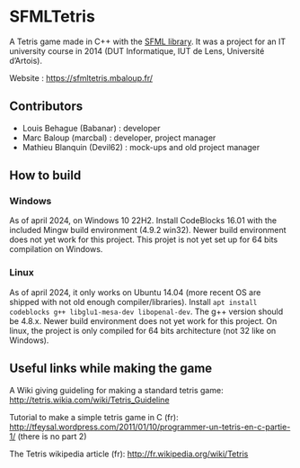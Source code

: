 # SFMLTetris

A Tetris game made in C++ with the [SFML library](https://www.sfml-dev.org/index.php).
It was a project for an IT university course in 2014 (DUT Informatique, IUT de Lens, Université d’Artois).

Website : https://sfmltetris.mbaloup.fr/

## Contributors

- Louis Behague (Babanar) : developer
- Marc Baloup (marcbal) : developer, project manager
- Mathieu Blanquin (Devil62) : mock-ups and old project manager

## How to build

### Windows

As of april 2024, on Windows 10 22H2.
Install CodeBlocks 16.01 with the included Mingw build environment (4.9.2 win32).
Newer build environment does not yet work for this project.
This projet is not yet set up for 64 bits compilation on Windows.

### Linux

As of april 2024, it only works on Ubuntu 14.04 (more recent OS are shipped with not old enough compiler/libraries).
Install `apt install codeblocks g++ libglu1-mesa-dev libopenal-dev`.
The g++ version should be 4.8.x.
Newer build environment does not yet work for this project.
On linux, the project is only compiled for 64 bits architecture (not 32 like on Windows).


## Useful links while making the game

A Wiki giving guideling for making a standard tetris game: http://tetris.wikia.com/wiki/Tetris_Guideline

Tutorial to make a simple tetris game in C (fr): http://tfeysal.wordpress.com/2011/01/10/programmer-un-tetris-en-c-partie-1/
(there is no part 2)

The Tetris wikipedia article (fr): http://fr.wikipedia.org/wiki/Tetris
